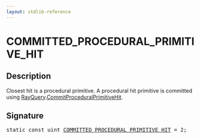 ```yaml
---
layout: stdlib-reference
---
```


# COMMITTED_PROCEDURAL_PRIMITIVE_HIT

## Description

Closest hit is a procedural primitive.
A procedural hit primitive is committed using <span class='code'><a href="../../types/rayquery-03/index.html" class="code_type">RayQuery</a>.<a href="../../types/rayquery-03/commitproceduralprimitivehit-06gp.html">CommitProceduralPrimitiveHit</a></span>.


## Signature
<pre>
<span class='code_keyword'>static</span> <span class='code_keyword'>const</span> <span class="code_keyword">uint</span> <a href=".html" class="code_var">COMMITTED_PROCEDURAL_PRIMITIVE_HIT</a> = 2;
</pre>

